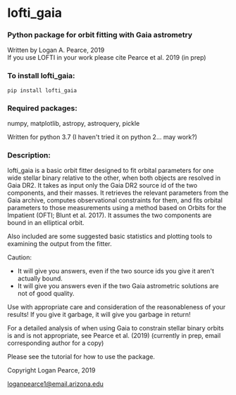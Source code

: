 # lofti_gaia
### Python package for orbit fitting with Gaia astrometry
Written by Logan A. Pearce, 2019<br>
If you use LOFTI in your work please cite Pearce et al. 2019 (in prep)

### To install lofti_gaia:
    pip install lofti_gaia
   
### Required packages:
numpy, matplotlib, astropy, astroquery, pickle

Written for python 3.7 (I haven't tried it on python 2... may work?)

### Description:
lofti_gaia is a basic orbit fitter designed to fit orbital parameters for one wide stellar binary relative to the other, when both objects are resolved in Gaia DR2.  It takes as input only the Gaia DR2 source id of the two components, and their masses.  It retrieves the relevant parameters from the Gaia archive, computes observational constraints for them, and fits orbital parameters to those measurements using a method based on Orbits for the Impatient (OFTI; Blunt et al. 2017).  It assumes the two components are bound in an elliptical orbit.  

Also included are some suggested basic statistics and plotting tools to examining the output from the fitter.

Caution:
 - It will give you answers, even if the two source ids you give it aren't actually bound.
 - It will give you answers even if the two Gaia astrometric solutions are not of good quality.
 
 Use with appropriate care and consideration of the reasonableness of your results!  If you give it garbage, it will give you garbage in return!
 
 For a detailed analysis of when using Gaia to constrain stellar binary orbits is and is not appropriate, see Pearce et al. (2019) (currently in prep, email corresponding author for a copy)

Please see the tutorial for how to use the package.

Copyright Logan Pearce, 2019

loganpearce1@email.arizona.edu
